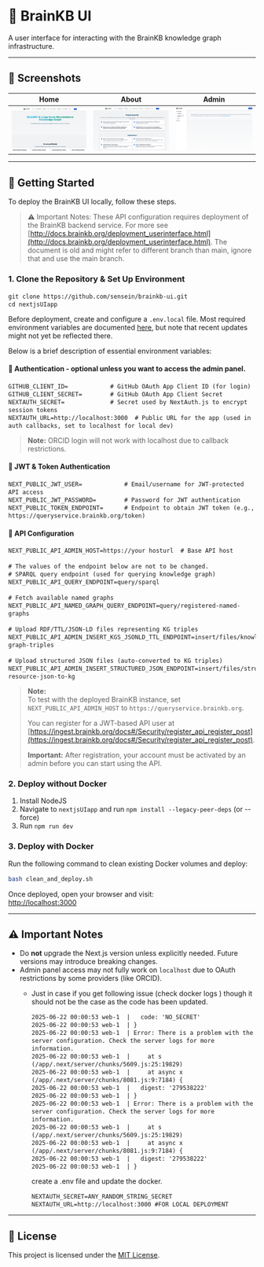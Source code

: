 # 🧠 BrainKB UI

A user interface for interacting with the BrainKB knowledge graph infrastructure.

---

## 📸 Screenshots
| Home | About | Admin |
|------|-------|-----|
| ![](images/home.png) | ![](images/about.png) | ![](images/admin.png) |

---

## 🚀 Getting Started

To deploy the BrainKB UI locally, follow these steps.

> ⚠️ Important Notes: These API configuration requires deployment of the BrainKB backend service. For more see [http://docs.brainkb.org/deployment_userinterface.html](http://docs.brainkb.org/deployment_userinterface.html).
> The document is old and might refer to different branch than main, ignore that and use the main branch.
### 1. Clone the Repository & Set Up Environment

```shell
git clone https://github.com/sensein/brainkb-ui.git
cd nextjsUIapp
```

Before deployment, create and configure a `.env.local` file. Most required environment variables are documented [here](http://docs.brainkb.org/deployment_userinterface.html), but note that recent updates might not yet be reflected there.

Below is a brief description of essential environment variables:

#### 🔐 Authentication - optional unless you want to access the admin panel.
```env
GITHUB_CLIENT_ID=            # GitHub OAuth App Client ID (for login)
GITHUB_CLIENT_SECRET=        # GitHub OAuth App Client Secret
NEXTAUTH_SECRET=             # Secret used by NextAuth.js to encrypt session tokens
NEXTAUTH_URL=http://localhost:3000  # Public URL for the app (used in auth callbacks, set to localhost for local dev)
```

> **Note:** ORCID login will not work with localhost due to callback restrictions.

#### 🔑 JWT & Token Authentication
```env
NEXT_PUBLIC_JWT_USER=            # Email/username for JWT-protected API access
NEXT_PUBLIC_JWT_PASSWORD=        # Password for JWT authentication
NEXT_PUBLIC_TOKEN_ENDPOINT=      # Endpoint to obtain JWT token (e.g., https://queryservice.brainkb.org/token)
```

#### 🧠 API Configuration
```env
NEXT_PUBLIC_API_ADMIN_HOST=https://your hosturl  # Base API host

# The values of the endpoint below are not to be changed.
# SPARQL query endpoint (used for querying knowledge graph)
NEXT_PUBLIC_API_QUERY_ENDPOINT=query/sparql

# Fetch available named graphs
NEXT_PUBLIC_API_NAMED_GRAPH_QUERY_ENDPOINT=query/registered-named-graphs

# Upload RDF/TTL/JSON-LD files representing KG triples
NEXT_PUBLIC_API_ADMIN_INSERT_KGS_JSONLD_TTL_ENDPOINT=insert/files/knowledge-graph-triples

# Upload structured JSON files (auto-converted to KG triples)
NEXT_PUBLIC_API_ADMIN_INSERT_STRUCTURED_JSON_ENDPOINT=insert/files/structured-resource-json-to-kg
```

> **Note:**  
> To test with the deployed BrainKB instance, set `NEXT_PUBLIC_API_ADMIN_HOST` to `https://queryservice.brainkb.org`.  
> 
> You can register for a JWT-based API user at [https://ingest.brainkb.org/docs#/Security/register_api_register_post](https://ingest.brainkb.org/docs#/Security/register_api_register_post).  
> 
> **Important:** After registration, your account must be activated by an admin before you can start using the API.

### 2. Deploy without Docker
1. Install NodeJS
2. Navigate to `nextjsUIapp` and run `npm install --legacy-peer-deps` (or --force)
3. Run `npm run dev`
### 3. Deploy with Docker

Run the following command to clean existing Docker volumes and deploy:

```bash
bash clean_and_deploy.sh
```

Once deployed, open your browser and visit:  
[http://localhost:3000](http://localhost:3000)

---

## ⚠️ Important Notes

- Do **not** upgrade the Next.js version unless explicitly needed. Future versions may introduce breaking changes.
- Admin panel access may not fully work on `localhost` due to OAuth restrictions by some providers (like ORCID).
  - Just in case if you get following issue (check docker logs <container-id>) though it should not be the case as the code has been updated.

      ```shell
      2025-06-22 00:00:53 web-1  |   code: 'NO_SECRET'
      2025-06-22 00:00:53 web-1  | }
      2025-06-22 00:00:53 web-1  | Error: There is a problem with the server configuration. Check the server logs for more information.
      2025-06-22 00:00:53 web-1  |     at s (/app/.next/server/chunks/5609.js:25:19829)
      2025-06-22 00:00:53 web-1  |     at async x (/app/.next/server/chunks/8081.js:9:7184) {
      2025-06-22 00:00:53 web-1  |   digest: '279538222'
      2025-06-22 00:00:53 web-1  | }
      2025-06-22 00:00:53 web-1  | Error: There is a problem with the server configuration. Check the server logs for more information.
      2025-06-22 00:00:53 web-1  |     at s (/app/.next/server/chunks/5609.js:25:19829)
      2025-06-22 00:00:53 web-1  |     at async x (/app/.next/server/chunks/8081.js:9:7184) {
      2025-06-22 00:00:53 web-1  |   digest: '279538222'
      2025-06-22 00:00:53 web-1  | }
      ```
    create a .env file and update the docker. 
      ```shell
      NEXTAUTH_SECRET=ANY_RANDOM_STRING_SECRET
      NEXTAUTH_URL=http://localhost:3000 #FOR LOCAL DEPLOYMENT
      ```
---

## 📄 License

This project is licensed under the [MIT License](LICENSE).
